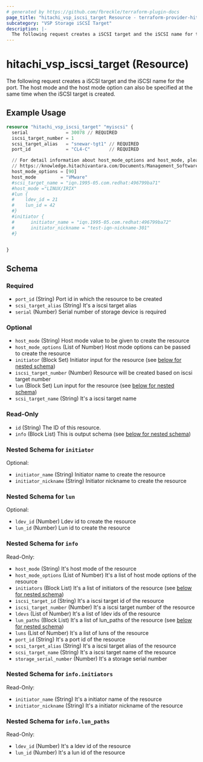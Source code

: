 ```yaml
---
# generated by https://github.com/fbreckle/terraform-plugin-docs
page_title: "hitachi_vsp_iscsi_target Resource - terraform-provider-hitachi"
subcategory: "VSP Storage iSCSI Target"
description: |-
  The following request creates a iSCSI target and the iSCSI name for the port. The host mode and the host mode option can also be specified at the same time when the iSCSI target is created.
---
```


# hitachi_vsp_iscsi_target (Resource)

The following request creates a iSCSI target and the iSCSI name for the port. The host mode and the host mode option can also be specified at the same time when the iSCSI target is created.

## Example Usage

```terraform
resource "hitachi_vsp_iscsi_target" "myiscsi" {
  serial              = 30078 // REQUIRED
  iscsi_target_number = 1
  scsi_target_alias   = "snewar-tgt1" // REQUIRED
  port_id             = "CL4-C"       // REQUIRED

  // For detail information about host_mode_options and host_mode, please look at the following link:
  // https://knowledge.hitachivantara.com/Documents/Management_Software/SVOS/9.8.6/Volume_Management_-_VSP_E_Series/Host_Attachment/14_Host_modes_and_host_mode_options
  host_mode_options = [90]
  host_mode         = "VMware"
  #scsi_target_name = "iqn.1995-05.com.redhat:496799ba71"
  #host_mode ="LINUX/IRIX" 
  #lun {
  #    ldev_id = 21
  #    lun_id = 42
  #}
  #initiator {
  #      initiator_name = "iqn.1995-05.com.redhat:496799ba72"
  #      initiator_nickname = "test-iqn-nickname-301"
  #}


}
```

<!-- schema generated by tfplugindocs -->
## Schema

### Required

- `port_id` (String) Port id in which the resource to be created
- `scsi_target_alias` (String) It's a iscsi target alias
- `serial` (Number) Serial number of storage device is required

### Optional

- `host_mode` (String) Host mode value to be given to create the resource
- `host_mode_options` (List of Number) Host mode options can be passed to create the resource
- `initiator` (Block Set) Initiator input for the resource (see [below for nested schema](#nestedblock--initiator))
- `iscsi_target_number` (Number) Resource will be created based on iscsi target number
- `lun` (Block Set) Lun input for the resource (see [below for nested schema](#nestedblock--lun))
- `scsi_target_name` (String) It's a iscsi target name

### Read-Only

- `id` (String) The ID of this resource.
- `info` (Block List) This is output schema (see [below for nested schema](#nestedblock--info))

<a id="nestedblock--initiator"></a>
### Nested Schema for `initiator`

Optional:

- `initiator_name` (String) Initiator name to create the resource
- `initiator_nickname` (String) Initiator nickname to create the resource


<a id="nestedblock--lun"></a>
### Nested Schema for `lun`

Optional:

- `ldev_id` (Number) Ldev id to create the resource
- `lun_id` (Number) Lun id to create the resource


<a id="nestedblock--info"></a>
### Nested Schema for `info`

Read-Only:

- `host_mode` (String) It's host mode of the resource
- `host_mode_options` (List of Number) It's a list of host mode options of the resource
- `initiators` (Block List) It's a list of initiators of the resource (see [below for nested schema](#nestedblock--info--initiators))
- `iscsi_target_id` (String) It's a iscsi target id of the resource
- `iscsi_target_number` (Number) It's a iscsi target number of the resource
- `ldevs` (List of Number) It's a list of ldev ids of the resource
- `lun_paths` (Block List) It's a list of lun_paths of the resource (see [below for nested schema](#nestedblock--info--lun_paths))
- `luns` (List of Number) It's a list of luns of the resource
- `port_id` (String) It's a port id of the resource
- `scsi_target_alias` (String) It's a iscsi target alias of the resource
- `scsi_target_name` (String) It's a iscsi target name of the resource
- `storage_serial_number` (Number) It's a storage serial number

<a id="nestedblock--info--initiators"></a>
### Nested Schema for `info.initiators`

Read-Only:

- `initiator_name` (String) It's a initiator name of the resource
- `initiator_nickname` (String) It's a initiator nickname of the resource


<a id="nestedblock--info--lun_paths"></a>
### Nested Schema for `info.lun_paths`

Read-Only:

- `ldev_id` (Number) It's a ldev id of the resource
- `lun_id` (Number) It's a lun id of the resource


